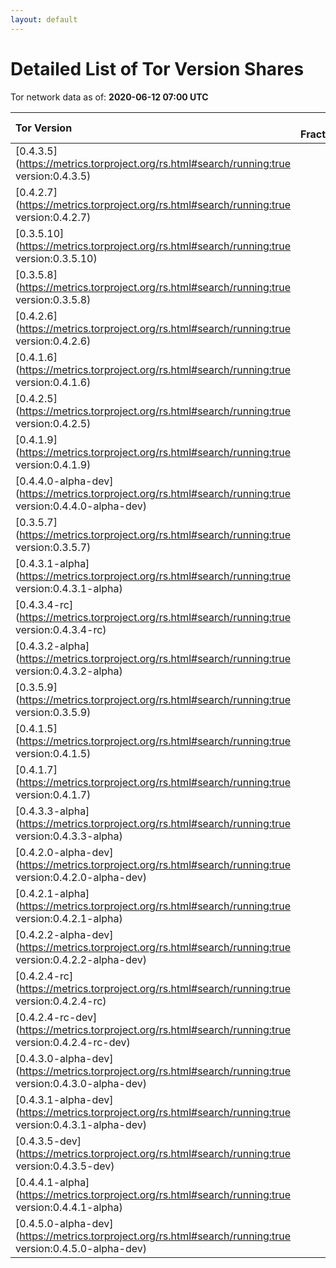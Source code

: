 ```yaml
---
layout: default
---
```



# Detailed List of Tor Version Shares

Tor network data as of: **2020-06-12 07:00 UTC**

| Tor Version                                                                                               |   CW Fraction(%) |   Exit(%) |   Guard(%) |   #Relays |
|:----------------------------------------------------------------------------------------------------------|-----------------:|----------:|-----------:|----------:|
| [0.4.3.5](https://metrics.torproject.org/rs.html#search/running:true version:0.4.3.5)                     |             40.9 |     41.43 |      41.66 |      2338 |
| [0.4.2.7](https://metrics.torproject.org/rs.html#search/running:true version:0.4.2.7)                     |             31.1 |     48.82 |      23.27 |      1677 |
| [0.3.5.10](https://metrics.torproject.org/rs.html#search/running:true version:0.3.5.10)                   |              7.5 |      2.6  |       8.72 |       757 |
| [0.3.5.8](https://metrics.torproject.org/rs.html#search/running:true version:0.3.5.8)                     |              4.9 |      1.13 |       7.14 |       336 |
| [0.4.2.6](https://metrics.torproject.org/rs.html#search/running:true version:0.4.2.6)                     |              4.2 |      2.45 |       3.06 |       488 |
| [0.4.1.6](https://metrics.torproject.org/rs.html#search/running:true version:0.4.1.6)                     |              4.1 |      0.81 |       6.21 |       228 |
| [0.4.2.5](https://metrics.torproject.org/rs.html#search/running:true version:0.4.2.5)                     |              2   |      1.08 |       2.67 |       145 |
| [0.4.1.9](https://metrics.torproject.org/rs.html#search/running:true version:0.4.1.9)                     |              1.3 |      0.52 |       1.8  |        61 |
| [0.4.4.0-alpha-dev](https://metrics.torproject.org/rs.html#search/running:true version:0.4.4.0-alpha-dev) |              0.9 |      0.16 |       1.58 |        37 |
| [0.3.5.7](https://metrics.torproject.org/rs.html#search/running:true version:0.3.5.7)                     |              0.7 |      0.02 |       1.23 |        36 |
| [0.4.3.1-alpha](https://metrics.torproject.org/rs.html#search/running:true version:0.4.3.1-alpha)         |              0.4 |      0    |       0.71 |         5 |
| [0.4.3.4-rc](https://metrics.torproject.org/rs.html#search/running:true version:0.4.3.4-rc)               |              0.4 |      0.41 |       0.46 |        38 |
| [0.4.3.2-alpha](https://metrics.torproject.org/rs.html#search/running:true version:0.4.3.2-alpha)         |              0.3 |      0.33 |       0.37 |        13 |
| [0.3.5.9](https://metrics.torproject.org/rs.html#search/running:true version:0.3.5.9)                     |              0.2 |      0    |       0.42 |         2 |
| [0.4.1.5](https://metrics.torproject.org/rs.html#search/running:true version:0.4.1.5)                     |              0.1 |      0    |       0.2  |        34 |
| [0.4.1.7](https://metrics.torproject.org/rs.html#search/running:true version:0.4.1.7)                     |              0.1 |      0.1  |       0.13 |        15 |
| [0.4.3.3-alpha](https://metrics.torproject.org/rs.html#search/running:true version:0.4.3.3-alpha)         |              0.1 |      0    |       0.21 |        16 |
| [0.4.2.0-alpha-dev](https://metrics.torproject.org/rs.html#search/running:true version:0.4.2.0-alpha-dev) |              0   |      0    |       0    |         1 |
| [0.4.2.1-alpha](https://metrics.torproject.org/rs.html#search/running:true version:0.4.2.1-alpha)         |              0   |      0    |       0.02 |         1 |
| [0.4.2.2-alpha-dev](https://metrics.torproject.org/rs.html#search/running:true version:0.4.2.2-alpha-dev) |              0   |      0    |       0    |         1 |
| [0.4.2.4-rc](https://metrics.torproject.org/rs.html#search/running:true version:0.4.2.4-rc)               |              0   |      0.07 |       0.01 |         3 |
| [0.4.2.4-rc-dev](https://metrics.torproject.org/rs.html#search/running:true version:0.4.2.4-rc-dev)       |              0   |      0    |       0    |         1 |
| [0.4.3.0-alpha-dev](https://metrics.torproject.org/rs.html#search/running:true version:0.4.3.0-alpha-dev) |              0   |      0    |       0    |         3 |
| [0.4.3.1-alpha-dev](https://metrics.torproject.org/rs.html#search/running:true version:0.4.3.1-alpha-dev) |              0   |      0    |       0    |         1 |
| [0.4.3.5-dev](https://metrics.torproject.org/rs.html#search/running:true version:0.4.3.5-dev)             |              0   |      0    |       0    |         1 |
| [0.4.4.1-alpha](https://metrics.torproject.org/rs.html#search/running:true version:0.4.4.1-alpha)         |              0   |      0    |       0    |         1 |
| [0.4.5.0-alpha-dev](https://metrics.torproject.org/rs.html#search/running:true version:0.4.5.0-alpha-dev) |              0   |      0    |       0.01 |         5 |